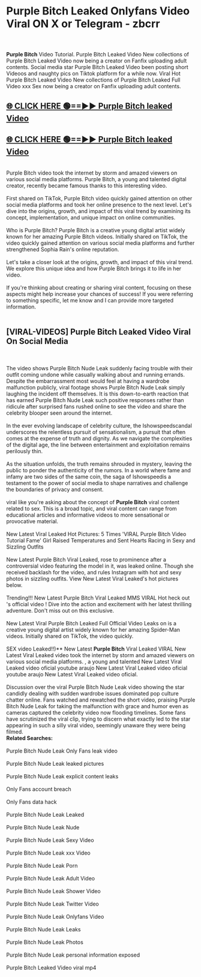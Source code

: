 <h1> Purple Bitch Leaked Onlyfans Video Viral ON X or Telegram - zbcrr </h1>

# 
<br>
<strong>Purple Bitch</strong> Video Tutorial. Purple Bitch Leaked Video New collections of  Purple Bitch Leaked Video now being a creator on Fanfix uploading adult contents. Social media star Purple Bitch Leaked Video been posting short Videoos and naughty pics on Tiktok platform for a while now. Viral Hot Purple Bitch Leaked Video New collections of Purple Bitch Leaked Full Video xxx Sex now being a creator on Fanfix uploading adult contents.
<br>

## [🌐 CLICK HERE 🟢==►► Purple Bitch leaked Video ](https://onlyclips.site?title=Purple_Bitch&ref=git)


## [🌐 CLICK HERE 🟢==►► Purple Bitch leaked Video ](https://onlyclips.site?title=Purple_Bitch&ref=git)

<br>
Purple Bitch video took the internet by storm and amazed viewers on various social media platforms. Purple Bitch, a young and talented digital creator, recently became famous thanks to this interesting video.
<br><br>
First shared on TikTok, Purple Bitch video quickly gained attention on other social media platforms and took her online presence to the next level. Let's dive into the origins, growth, and impact of this viral trend by examining its concept, implementation, and unique impact on online communities.
<br><br>
Who is Purple Bitch? Purple Bitch is a creative young digital artist widely known for her amazing Purple Bitch videos. Initially shared on TikTok, the video quickly gained attention on various social media platforms and further strengthened Sophia Rain's online reputation.
<br><br>
Let's take a closer look at the origins, growth, and impact of this viral trend. We explore this unique idea and how Purple Bitch brings it to life in her video.
<br><br>
If you're thinking about creating or sharing viral content, focusing on these aspects might help increase your chances of success! If you were referring to something specific, let me know and I can provide more targeted information.
<br><br>
<h2>[VIRAL-VIDEOS] Purple Bitch Leaked Video Viral On Social Media</h2>
<br><br>
The video shows Purple Bitch Nude Leak suddenly facing trouble with their outfit coming undone while casually walking about and running errands. Despite the embarrassment most would feel at having a wardrobe malfunction publicly, viral footage shows Purple Bitch Nude Leak simply laughing the incident off themselves. It is this down-to-earth reaction that has earned Purple Bitch Nude Leak such positive responses rather than ridicule after surprised fans rushed online to see the video and share the celebrity blooper seen around the internet.
<br><br>
In the ever evolving landscape of celebrity culture, the Ishowspeedscandal underscores the relentless pursuit of sensationalism, a pursuit that often comes at the expense of truth and dignity. As we navigate the complexities of the digital age, the line between entertainment and exploitation remains perilously thin.
<br><br>
As the situation unfolds, the truth remains shrouded in mystery, leaving the public to ponder the authenticity of the rumors. In a world where fame and infamy are two sides of the same coin, the saga of Ishowspeedis a testament to the power of social media to shape narratives and challenge the boundaries of privacy and consent.
<br><br>
viral like you're asking about the concept of <strong>Purple Bitch</strong> viral content related to sex. This is a broad topic, and viral content can range from educational articles and informative videos to more sensational or provocative material.
<br><br>
New Latest Viral Leaked Hot Pictures: 5 Times 'VIRAL Purple Bitch Video Tutorial Fame' Girl Raised Temperatures and Sent Hearts Racing in Sexy and Sizzling Outfits
<br><br>
New Latest Purple Bitch Viral Leaked, rose to prominence after a controversial video featuring the model in it, was leaked online. Though she received backlash for the video, and rules Instagram with hot and sexy photos in sizzling outfits. View New Latest Viral Leaked's hot pictures below.
<br><br>
Trending!!! New Latest Purple Bitch Viral Leaked MMS VIRAL Hot heck out 's official video ! Dive into the action and excitement with her latest thrilling adventure. Don't miss out on this exclusive.
<br><br>
New Latest Viral Purple Bitch Leaked Full Official Video Leaks on  is a creative young digital artist widely known for her amazing Spider-Man videos. Initially shared on TikTok, the video quickly.
<br><br>
SEX video Leaked!!)** New Latest <strong>Purple Bitch</strong> Viral Leaked VIRAL New Latest Viral Leaked video took the internet by storm and amazed viewers on various social media platforms. , a young and talented New Latest Viral Leaked video oficial youtube araujo New Latest Viral Leaked video oficial youtube araujo New Latest Viral Leaked video oficial.
<br><br>
Discussion over the viral Purple Bitch Nude Leak video showing the star candidly dealing with sudden wardrobe issues dominated pop culture chatter online. Fans watched and rewatched the short video, praising Purple Bitch Nude Leak for taking the malfunction with grace and humor even as cameras captured the celebrity video now flooding timelines. Some fans have scrutinized the viral clip, trying to discern what exactly led to the star appearing in such a silly viral video, seemingly unaware they were being filmed.
<br>
<strong>Related Searches:</strong>
<br><br>
Purple Bitch Nude Leak Only Fans leak video
<br><br>
Purple Bitch Nude Leak leaked pictures
<br><br>
Purple Bitch Nude Leak explicit content leaks
<br><br>
Only Fans account breach
<br><br>
Only Fans data hack
<br><br>
Purple Bitch Nude Leak Leaked
<br><br>
Purple Bitch Nude Leak Nude
<br><br>
Purple Bitch Nude Leak Sexy Video
<br><br>
Purple Bitch Nude Leak xxx Video
<br><br>
Purple Bitch Nude Leak Porn
<br><br>
Purple Bitch Nude Leak Adult Video
<br><br>
Purple Bitch Nude Leak Shower Video
<br><br>
Purple Bitch Nude Leak Twitter Video
<br><br>
Purple Bitch Nude Leak Onlyfans Video
<br><br>
Purple Bitch Nude Leak Leaks
<br><br>
Purple Bitch Nude Leak Photos
<br><br>
Purple Bitch Nude Leak personal information exposed
<br><br>
Purple Bitch Leaked Video viral mp4
